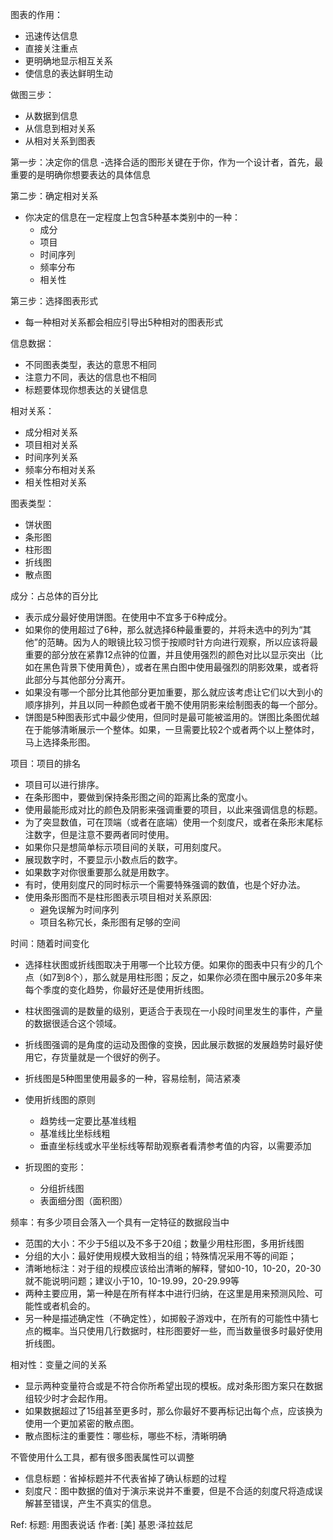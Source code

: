 图表的作用：
- 迅速传达信息
- 直接关注重点
- 更明确地显示相互关系
- 使信息的表达鲜明生动

做图三步：
- 从数据到信息
- 从信息到相对关系
- 从相对关系到图表

第一步：决定你的信息
-选择合适的图形关键在于你，作为一个设计者，首先，最重要的是明确你想要表达的具体信息

第二步：确定相对关系
- 你决定的信息在一定程度上包含5种基本类别中的一种：
    - 成分
    - 项目
    - 时间序列
    - 频率分布
    - 相关性

第三步：选择图表形式
- 每一种相对关系都会相应引导出5种相对的图表形式


信息数据：
- 不同图表类型，表达的意思不相同
- 注意力不同，表达的信息也不相同
- 标题要体现你想表达的关键信息

相对关系：
- 成分相对关系
- 项目相对关系
- 时间序列关系
- 频率分布相对关系
- 相关性相对关系

图表类型：
- 饼状图
- 条形图
- 柱形图
- 折线图
- 散点图

成分：占总体的百分比
- 表示成分最好使用饼图。在使用中不宜多于6种成分。
- 如果你的使用超过了6种，那么就选择6种最重要的，并将未选中的列为“其他”的范畴。因为人的眼镜比较习惯于按顺时针方向进行观察，所以应该将最重要的部分放在紧靠12点钟的位置，并且使用强烈的颜色对比以显示突出（比如在黑色背景下使用黄色），或者在黑白图中使用最强烈的阴影效果，或者将此部分与其他部分分离开。
- 如果没有哪一个部分比其他部分更加重要，那么就应该考虑让它们以大到小的顺序排列，并且以同一种颜色或者干脆不使用阴影来绘制图表的每一个部分。
- 饼图是5种图表形式中最少使用，但同时是最可能被滥用的。饼图比条图优越在于能够清晰展示一个整体。如果，一旦需要比较2个或者两个以上整体时，马上选择条形图。

项目：项目的排名
- 项目可以进行排序。
- 在条形图中，要做到保持条形图之间的距离比条的宽度小。
- 使用最能形成对比的颜色及阴影来强调重要的项目，以此来强调信息的标题。
- 为了突显数值，可在顶端（或者在底端）使用一个刻度尺，或者在条形末尾标注数字，但是注意不要两者同时使用。
- 如果你只是想简单标示项目间的关联，可用刻度尺。
- 展现数字时，不要显示小数点后的数字。
- 如果数字对你很重要那么就是用数字。
- 有时，使用刻度尺的同时标示一个需要特殊强调的数值，也是个好办法。 
- 使用条形图而不是柱形图表示项目相对关系原因:
    - 避免误解为时间序列
    - 项目名称冗长，条形图有足够的空间

时间：随着时间变化
- 选择柱状图或折线图取决于用哪一个比较方便。如果你的图表中只有少的几个点（如7到8个），那么就是用柱形图；反之，如果你必须在图中展示20多年来每个季度的变化趋势，你最好还是使用折线图。
- 柱状图强调的是数量的级别，更适合于表现在一小段时间里发生的事件，产量的数据很适合这个领域。
- 折线图强调的是角度的运动及图像的变换，因此展示数据的发展趋势时最好使用它，存货量就是一个很好的例子。 

- 折线图是5种图里使用最多的一种，容易绘制，简洁紧凑
- 使用折线图的原则
    - 趋势线一定要比基准线粗
    - 基准线比坐标线粗
    - 垂直坐标线或水平坐标线等帮助观察者看清参考值的内容，以需要添加

- 折现图的变形：
    - 分组折线图
    - 表面细分图（面积图）

频率：有多少项目会落入一个具有一定特征的数据段当中
- 范围的大小：不少于5组以及不多于20组；数量少用柱形图，多用折线图
- 分组的大小：最好使用规模大致相当的组；特殊情况采用不等的间距；
- 清晰地标注：对于组的规模应该给出清晰的解释，譬如0-10，10-20，20-30就不能说明问题；建议小于10，10-19.99，20-29.99等
- 两种主要应用，第一种是在所有样本中进行归纳，在这里是用来预测风险、可能性或者机会的。
- 另一种是描述确定性（不确定性），如掷骰子游戏中，在所有的可能性中猜七点的概率。当只使用几行数据时，柱形图要好一些，而当数量很多时最好使用折线图。

相对性：变量之间的关系
- 显示两种变量符合或是不符合你所希望出现的模板。成对条形图方案只在数据组较少时才会起作用。
- 如果数据超过了15组甚至更多时，那么你最好不要再标记出每个点，应该换为使用一个更加紧密的散点图。 
- 散点图标注的重要性：哪些标，哪些不标，清晰明确

不管使用什么工具，都有很多图表属性可以调整
- 信息标题：省掉标题并不代表省掉了确认标题的过程
- 刻度尺：图中数据的值对于演示来说并不重要，但是不合适的刻度尺将造成误解甚至错误，产生不真实的信息。


Ref: 
标题: 用图表说话
作者: [美] 基恩·泽拉兹尼 

